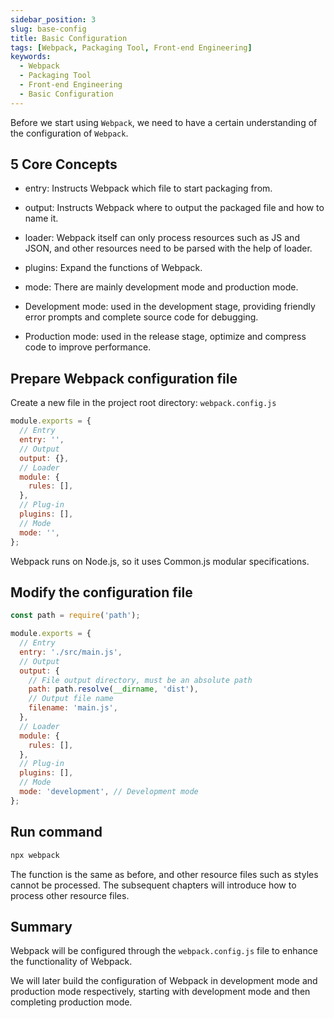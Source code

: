 ```yaml
---
sidebar_position: 3
slug: base-config
title: Basic Configuration
tags: [Webpack, Packaging Tool, Front-end Engineering]
keywords:
  - Webpack
  - Packaging Tool
  - Front-end Engineering
  - Basic Configuration
---
```


Before we start using `Webpack`, we need to have a certain understanding of the configuration of `Webpack`.

## 5 Core Concepts

- entry: Instructs Webpack which file to start packaging from.

- output: Instructs Webpack where to output the packaged file and how to name it.

- loader: Webpack itself can only process resources such as JS and JSON, and other resources need to be parsed with the help of loader.

- plugins: Expand the functions of Webpack.

- mode: There are mainly development mode and production mode.

- Development mode: used in the development stage, providing friendly error prompts and complete source code for debugging.

- Production mode: used in the release stage, optimize and compress code to improve performance.

## Prepare Webpack configuration file

Create a new file in the project root directory: `webpack.config.js`

```js title="webpack.config.js"
module.exports = {
  // Entry
  entry: '',
  // Output
  output: {},
  // Loader
  module: {
    rules: [],
  },
  // Plug-in
  plugins: [],
  // Mode
  mode: '',
};
```

Webpack runs on Node.js, so it uses Common.js modular specifications.

## Modify the configuration file

```js title="webpack.config.js"
const path = require('path');

module.exports = {
  // Entry
  entry: './src/main.js',
  // Output
  output: {
    // File output directory, must be an absolute path
    path: path.resolve(__dirname, 'dist'),
    // Output file name
    filename: 'main.js',
  },
  // Loader
  module: {
    rules: [],
  },
  // Plug-in
  plugins: [],
  // Mode
  mode: 'development', // Development mode
};
```

## Run command

```bash
npx webpack
```

The function is the same as before, and other resource files such as styles cannot be processed. The subsequent chapters will introduce how to process other resource files.

## Summary

Webpack will be configured through the `webpack.config.js` file to enhance the functionality of Webpack.

We will later build the configuration of Webpack in development mode and production mode respectively, starting with development mode and then completing production mode.
